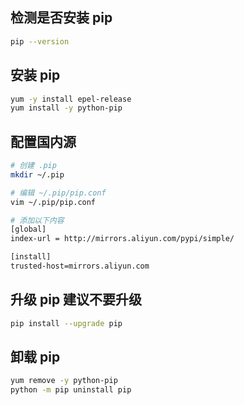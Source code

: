 ## 检测是否安装 pip

```bash
pip --version
```



## 安装 pip

```bash
yum -y install epel-release
yum install -y python-pip
```



## 配置国内源

```bash
# 创建 .pip
mkdir ~/.pip

# 编辑 ~/.pip/pip.conf
vim ~/.pip/pip.conf

# 添加以下内容
[global]
index-url = http://mirrors.aliyun.com/pypi/simple/

[install]
trusted-host=mirrors.aliyun.com
```



## 升级 pip 建议不要升级

```bash
pip install --upgrade pip
```



## 卸载 pip

```bash
yum remove -y python-pip
python -m pip uninstall pip
```